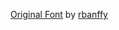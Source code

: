 [Original Font](https://github.com/rbanffy/3270font?tab=readme-ov-file) by [rbanffy](https://github.com/rbanffy)